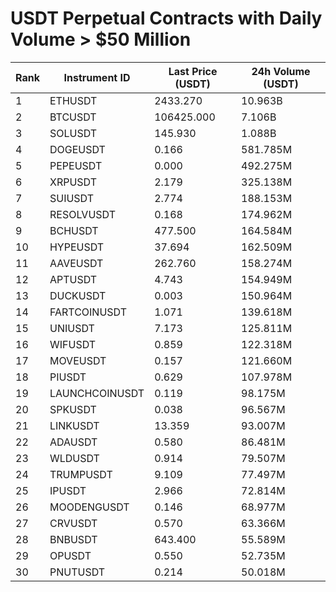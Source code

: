 # USDT Perpetual Contracts with Daily Volume > $50 Million

| Rank | Instrument ID | Last Price (USDT) | 24h Volume (USDT) |
|------|---------------|-------------------|-------------------|
| 1 | ETHUSDT | 2433.270 | 10.963B |
| 2 | BTCUSDT | 106425.000 | 7.106B |
| 3 | SOLUSDT | 145.930 | 1.088B |
| 4 | DOGEUSDT | 0.166 | 581.785M |
| 5 | PEPEUSDT | 0.000 | 492.275M |
| 6 | XRPUSDT | 2.179 | 325.138M |
| 7 | SUIUSDT | 2.774 | 188.153M |
| 8 | RESOLVUSDT | 0.168 | 174.962M |
| 9 | BCHUSDT | 477.500 | 164.584M |
| 10 | HYPEUSDT | 37.694 | 162.509M |
| 11 | AAVEUSDT | 262.760 | 158.274M |
| 12 | APTUSDT | 4.743 | 154.949M |
| 13 | DUCKUSDT | 0.003 | 150.964M |
| 14 | FARTCOINUSDT | 1.071 | 139.618M |
| 15 | UNIUSDT | 7.173 | 125.811M |
| 16 | WIFUSDT | 0.859 | 122.318M |
| 17 | MOVEUSDT | 0.157 | 121.660M |
| 18 | PIUSDT | 0.629 | 107.978M |
| 19 | LAUNCHCOINUSDT | 0.119 | 98.175M |
| 20 | SPKUSDT | 0.038 | 96.567M |
| 21 | LINKUSDT | 13.359 | 93.007M |
| 22 | ADAUSDT | 0.580 | 86.481M |
| 23 | WLDUSDT | 0.914 | 79.507M |
| 24 | TRUMPUSDT | 9.109 | 77.497M |
| 25 | IPUSDT | 2.966 | 72.814M |
| 26 | MOODENGUSDT | 0.146 | 68.977M |
| 27 | CRVUSDT | 0.570 | 63.366M |
| 28 | BNBUSDT | 643.400 | 55.589M |
| 29 | OPUSDT | 0.550 | 52.735M |
| 30 | PNUTUSDT | 0.214 | 50.018M |
